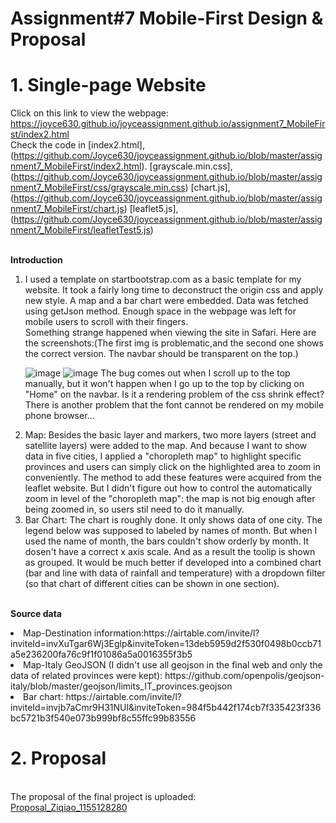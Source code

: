 # Assignment#7 Mobile-First Design & Proposal
# 1. Single-page Website
Click on this link to view the webpage:<br> https://joyce630.github.io/joyceassignment.github.io/assignment7_MobileFirst/index2.html
<br>Check the code in [index2.html], (https://github.com/Joyce630/joyceassignment.github.io/blob/master/assignment7_MobileFirst/index2.html).
[grayscale.min.css], (https://github.com/Joyce630/joyceassignment.github.io/blob/master/assignment7_MobileFirst/css/grayscale.min.css)
[chart.js], (https://github.com/Joyce630/joyceassignment.github.io/blob/master/assignment7_MobileFirst/chart.js)
[leaflet5.js], (https://github.com/Joyce630/joyceassignment.github.io/blob/master/assignment7_MobileFirst/leafletTest5.js)

<br><b>Introduction</b>
<ol>
<li>I used a template on startbootstrap.com as a basic template for my website. It took a fairly long time to deconstruct the origin css and apply new style. A map and a bar chart were embedded. Data was fetched using getJson method. Enough space in the webpage was left for mobile users to scroll with their fingers.
<br>Something strange happened when viewing the site in Safari. 
Here are the screenshots:(The first img is problematic,and the second one shows the correct version. The navbar should be transparent on the top.) 
        
![image](https://joyce630.github.io/joyceassignment.github.io/assignment7_MobileFirst/img/NavBarProblem.png)
![image](https://joyce630.github.io/joyceassignment.github.io/assignment7_MobileFirst/img/Correct.png)
The bug comes out when I scroll up to the top manually, but it won't happen when I go up to the top by clicking on "Home" on the navbar. Is it a rendering problem of the css shrink effect? There is another problem that the font cannot be rendered on my mobile phone browser...

<li>Map: Besides the basic layer and markers, two more layers (street and satellite layers) were added to the map. And  because I want to show data in five cities, I applied a "choropleth map" to highlight specific provinces and users can simply click on the highlighted area to zoom in conveniently. The method to add these features were acquired from the leaflet website. But I didn't figure out how to control the automatically zoom in level of the "choropleth map": the map is not big enough after being zoomed in, so users stil need to do it manually.
<li>Bar Chart: The chart is roughly done. It only shows data of one city. The legend below was supposed to labeled by names of month. But when I used the name of month, the bars couldn't show orderly by month. It dosen't have a correct x axis scale. And as a result the toolip is shown as grouped. It would be much better if developed into a combined chart (bar and line with data of rainfall and temperature) with a dropdown filter (so that chart of different cities can be shown in one section).
</ol>

<br><b>Source data</b>
<li>Map-Destination information:https://airtable.com/invite/l?inviteId=invXuTgar6Wj3Eglp&inviteToken=13deb5959d2f530f0498b0ccb71a5e236200fa76c9f1f01086a5a0016355f3b5
<li>Map-Italy GeoJSON (I didn't use all geojson in the final web and only the data of related provinces were kept): https://github.com/openpolis/geojson-italy/blob/master/geojson/limits_IT_provinces.geojson
<li>Bar chart: https://airtable.com/invite/l?inviteId=invjb7aCmr9H31NUl&inviteToken=984f5b442f174cb7f335423f336bc5721b3f540e073b999bf8c55ffc99b83556

        
# 2. Proposal
<br>The proposal of the final project is uploaded:
<br>[Proposal_Ziqiao_1155128280](https://github.com/Joyce630/joyceassignment.github.io/blob/master/assignment7_MobileFirst/Proposal_Ziqiao_1155128280.pdf)

